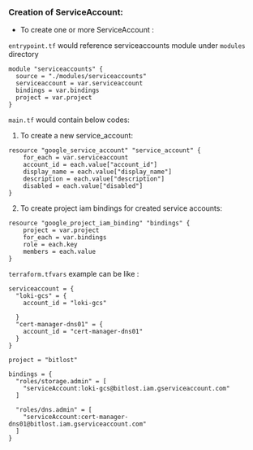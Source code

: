 ### Creation of ServiceAccount:

-  To create one or more ServiceAccount : 

`entrypoint.tf` would reference serviceaccounts module under `modules` directory

```hcl
module "serviceaccounts" {
  source = "./modules/serviceaccounts"
  serviceaccount = var.serviceaccount
  bindings = var.bindings
  project = var.project
}
```

`main.tf` would contain below codes: 


1. To create a new service_account:

```hcl
resource "google_service_account" "service_account" {
    for_each = var.serviceaccount
    account_id = each.value["account_id"]
    display_name = each.value["display_name"]
    description = each.value["description"]
    disabled = each.value["disabled"]
}
```

2. To create project iam bindings for created service accounts:

```hcl
resource "google_project_iam_binding" "bindings" {
    project = var.project
    for_each = var.bindings
    role = each.key
    members = each.value
}
```

`terraform.tfvars` example can be like :

```hcl
serviceaccount = {
  "loki-gcs" = {
    account_id = "loki-gcs"
    
  }
  "cert-manager-dns01" = {
    account_id = "cert-manager-dns01"
  }
}

project = "bitlost"

bindings = {
  "roles/storage.admin" = [ 
    "serviceAccount:loki-gcs@bitlost.iam.gserviceaccount.com"
  ]

  "roles/dns.admin" = [ 
    "serviceAccount:cert-manager-dns01@bitlost.iam.gserviceaccount.com" 
  ]
}
```